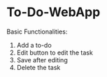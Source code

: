 # To-Do-WebApp

Basic Functionalities:
1. Add a to-do
2. Edit button to edit the task 
3. Save after editing 
4. Delete the task 

